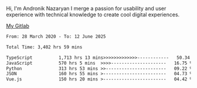 Hi, I'm Andronik Nazaryan
I merge a passion for usability and user experience with technical knowledge to create cool digital experiences.

[My Gitlab](https://gitlab.com/anridev24)

<!--START_SECTION:waka-->

```txt
From: 28 March 2020 - To: 12 June 2025

Total Time: 3,402 hrs 59 mins

TypeScript          1,713 hrs 13 mins>>>>>>>>>>>>>------------   50.34 %
JavaScript          570 hrs 5 mins  >>>>---------------------   16.75 %
Python              313 hrs 53 mins >>-----------------------   09.22 %
JSON                160 hrs 55 mins >------------------------   04.73 %
Vue.js              150 hrs 20 mins >------------------------   04.42 %
```

<!--END_SECTION:waka-->
